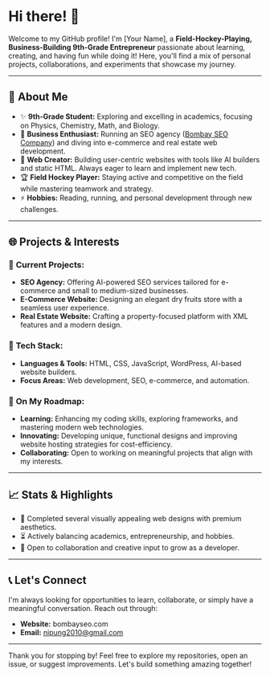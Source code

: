 # Hi there! 🌟

Welcome to my GitHub profile! I'm [Your Name], a **Field-Hockey-Playing, Business-Building 9th-Grade Entrepreneur** passionate about learning, creating, and having fun while doing it! Here, you'll find a mix of personal projects, collaborations, and experiments that showcase my journey.

---

## 🌟 About Me

- ✨ **9th-Grade Student:** Exploring and excelling in academics, focusing on Physics, Chemistry, Math, and Biology.
- 💼 **Business Enthusiast:** Running an SEO agency ([Bombay SEO Company](https://bombayseo.com)) and diving into e-commerce and real estate web development.
- 🌈 **Web Creator:** Building user-centric websites with tools like AI builders and static HTML. Always eager to learn and implement new tech.
- 🏆 **Field Hockey Player:** Staying active and competitive on the field while mastering teamwork and strategy.
- ⚡ **Hobbies:** Reading, running, and personal development through new challenges.

---

## 🌐 Projects & Interests

### 💼 **Current Projects:**
- **SEO Agency:** Offering AI-powered SEO services tailored for e-commerce and small to medium-sized businesses.
- **E-Commerce Website:** Designing an elegant dry fruits store with a seamless user experience.
- **Real Estate Website:** Crafting a property-focused platform with XML features and a modern design.

### 🔄 **Tech Stack:**
- **Languages & Tools:** HTML, CSS, JavaScript, WordPress, AI-based website builders.
- **Focus Areas:** Web development, SEO, e-commerce, and automation.

### 📅 **On My Roadmap:**
- **Learning:** Enhancing my coding skills, exploring frameworks, and mastering modern web technologies.
- **Innovating:** Developing unique, functional designs and improving website hosting strategies for cost-efficiency.
- **Collaborating:** Open to working on meaningful projects that align with my interests.

---

## 📈 Stats & Highlights

- 🎨 Completed several visually appealing web designs with premium aesthetics.
- ⏳ Actively balancing academics, entrepreneurship, and hobbies.
- 🌈 Open to collaboration and creative input to grow as a developer.

---

## 📞 Let's Connect

I'm always looking for opportunities to learn, collaborate, or simply have a meaningful conversation. Reach out through:
- **Website:** bombayseo.com
- **Email:** nipung2010@gmail.com

---

Thank you for stopping by! Feel free to explore my repositories, open an issue, or suggest improvements. Let's build something amazing together!
